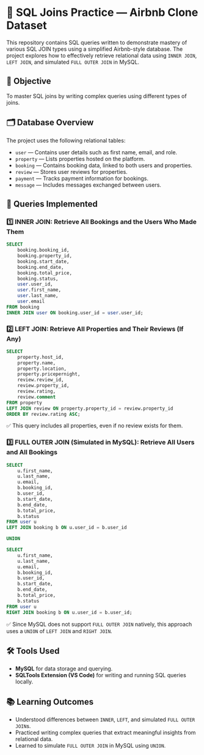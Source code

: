 # 🧠 SQL Joins Practice — Airbnb Clone Dataset

This repository contains SQL queries written to demonstrate mastery of various SQL JOIN types using a simplified Airbnb-style database. The project explores how to effectively retrieve relational data using `INNER JOIN`, `LEFT JOIN`, and simulated `FULL OUTER JOIN` in MySQL.

## 🎯 Objective

To master SQL joins by writing complex queries using different types of joins.

## 🗂️ Database Overview

The project uses the following relational tables:

- `user` — Contains user details such as first name, email, and role.
- `property` — Lists properties hosted on the platform.
- `booking` — Contains booking data, linked to both users and properties.
- `review` — Stores user reviews for properties.
- `payment` — Tracks payment information for bookings.
- `message` — Includes messages exchanged between users.

## 📌 Queries Implemented

### 1️⃣ INNER JOIN: Retrieve All Bookings and the Users Who Made Them

```sql
SELECT
    booking.booking_id,
    booking.property_id,
    booking.start_date,
    booking.end_date,
    booking.total_price,
    booking.status,
    user.user_id,
    user.first_name,
    user.last_name,
    user.email
FROM booking
INNER JOIN user ON booking.user_id = user.user_id;
```

### 2️⃣ LEFT JOIN: Retrieve All Properties and Their Reviews (If Any)

```sql
SELECT 
    property.host_id,
    property.name,
    property.location,
    property.pricepernight,
    review.review_id,
    review.property_id,
    review.rating,
    review.comment
FROM property
LEFT JOIN review ON property.property_id = review.property_id
ORDER BY review.rating ASC;
```

✅ This query includes all properties, even if no review exists for them.

### 3️⃣ FULL OUTER JOIN (Simulated in MySQL): Retrieve All Users and All Bookings

```sql
SELECT
    u.first_name,
    u.last_name,
    u.email,
    b.booking_id,
    b.user_id,
    b.start_date,
    b.end_date,
    b.total_price,
    b.status
FROM user u
LEFT JOIN booking b ON u.user_id = b.user_id

UNION

SELECT
    u.first_name,
    u.last_name,
    u.email,
    b.booking_id,
    b.user_id,
    b.start_date,
    b.end_date,
    b.total_price,
    b.status
FROM user u
RIGHT JOIN booking b ON u.user_id = b.user_id;
```

✅ Since MySQL does not support `FULL OUTER JOIN` natively, this approach uses a `UNION` of `LEFT JOIN` and `RIGHT JOIN`.

## 🛠 Tools Used
- **MySQL** for data storage and querying.
- **SQLTools Extension (VS Code)** for writing and running SQL queries locally.

## 📚 Learning Outcomes
- Understood differences between `INNER`, `LEFT`, and simulated `FULL OUTER JOIN`s.
- Practiced writing complex queries that extract meaningful insights from relational data.
- Learned to simulate `FULL OUTER JOIN` in MySQL using `UNION`.
